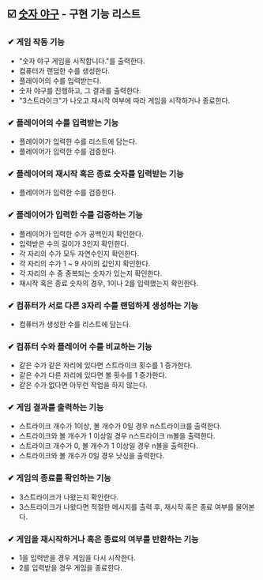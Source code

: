 ## ☑️ [숫자 야구](https://github.com/Annjieun/java-baseball-6) - 구현 기능 리스트

### ✔ 게임 작동 기능

- "숫자 야구 게임을 시작합니다."를 출력한다.
- 컴퓨터가 랜덤한 수를 생성한다.
- 플레이어의 수를 입력받는다.
- 숫자 야구를 진행하고, 그 결과를 출력한다.
- "3스트라이크"가 나오고 재시작 여부에 따라 게임을 시작하거나 종료한다.
  <br>

### ✔ 플레이어의 수를 입력받는 기능

- 플레이어가 입력한 수를 리스트에 담는다.
- 플레이어가 입력한 수를 검증한다.
  <br>

### ✔ 플레이어의 재시작 혹은 종료 숫자를 입력받는 기능

- 플레이어가 입력한 수를 검증한다.
  <br>

### ✔ 플레이어가 입력한 수를 검증하는 기능

- 플레이어가 입력한 수가 공백인지 확인한다.
- 입력받은 수의 길이가 3인지 확인한다.
- 각 자리의 수가 모두 자연수인지 확인한다.
- 각 자리의 수가 1 ~ 9 사이의 값인지 확인한다.
- 각 자리의 수 중 중복되는 숫자가 있는지 확인한다.
- 재시작 혹은 종료 숫자의 경우, 1이나 2를 입력했는지 확인한다.
  <br>

### ✔ 컴퓨터가 서로 다른 3자리 수를 랜덤하게 생성하는 기능

- 컴퓨터가 생성한 수를 리스트에 담는다.
  <br>

### ✔ 컴퓨터 수와 플레이어 수를 비교하는 기능

- 같은 수가 같은 자리에 있다면 스트라이크 횟수를 1 증가한다.
- 같은 수가 다른 자리에 있다면 볼 횟수를 1 증가한다.
- 같은 수가 없다면 아무런 작업을 하지 않는다.
  <br>

### ✔ 게임 결과를 출력하는 기능

- 스트라이크 개수가 1이상, 볼 개수가 0일 경우 n스트라이크를 출력한다.
- 스트라이크와 볼 개수가 1 이상일 경우 n스트라이크 m볼을 출력한다.
- 스트라이크 개수가 0, 볼 개수가 1 이상일 경우 n볼을 출력한다.
- 스트라이크와 볼 개수가 0일 경우 낫싱을 출력한다.
  <br>

### ✔ 게임의 종료를 확인하는 기능

- 3스트라이크가 나왔는지 확인한다.
- 3스트라이크가 나왔다면 적절한 메시지를 출력 후, 재시작 혹은 종료 여부를 물어본다.

### ✔ 게임을 재시작하거나 혹은 종료의 여부를 반환하는 기능

- 1을 입력받을 경우 게임을 다시 시작한다.
- 2를 입력받을 경우 게임을 종료한다.
